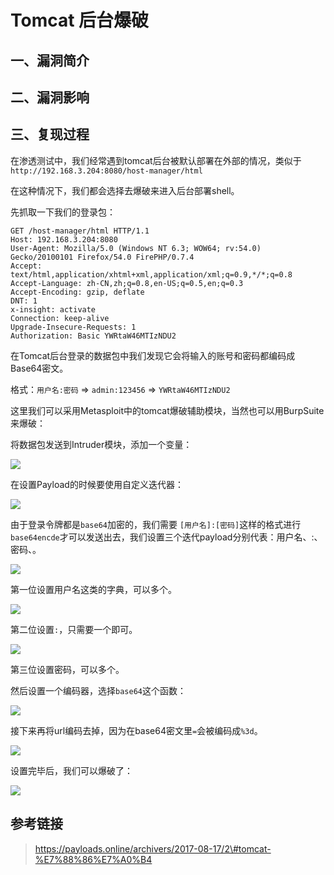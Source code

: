 Tomcat 后台爆破
===============

一、漏洞简介
------------

二、漏洞影响
------------

三、复现过程
------------

在渗透测试中，我们经常遇到tomcat后台被默认部署在外部的情况，类似于`http://192.168.3.204:8080/host-manager/html`

在这种情况下，我们都会选择去爆破来进入后台部署shell。

先抓取一下我们的登录包：

    GET /host-manager/html HTTP/1.1
    Host: 192.168.3.204:8080
    User-Agent: Mozilla/5.0 (Windows NT 6.3; WOW64; rv:54.0) Gecko/20100101 Firefox/54.0 FirePHP/0.7.4
    Accept: text/html,application/xhtml+xml,application/xml;q=0.9,*/*;q=0.8
    Accept-Language: zh-CN,zh;q=0.8,en-US;q=0.5,en;q=0.3
    Accept-Encoding: gzip, deflate
    DNT: 1
    x-insight: activate
    Connection: keep-alive
    Upgrade-Insecure-Requests: 1
    Authorization: Basic YWRtaW46MTIzNDU2

在Tomcat后台登录的数据包中我们发现它会将输入的账号和密码都编码成Base64密文。

格式：`用户名:密码` =\> `admin:123456` =\> `YWRtaW46MTIzNDU2`

这里我们可以采用Metasploit中的tomcat爆破辅助模块，当然也可以用BurpSuite来爆破：

将数据包发送到Intruder模块，添加一个变量：

![](resource/Tomcat后台爆破/media/rId24.jpg)

在设置Payload的时候要使用自定义迭代器：

![](resource/Tomcat后台爆破/media/rId25.jpg)

由于登录令牌都是`base64`加密的，我们需要
`[用户名]:[密码]`这样的格式进行`base64encde`才可以发送出去，我们设置三个迭代payload分别代表：用户名、:、密码、。

![](resource/Tomcat后台爆破/media/rId26.jpg)

第一位设置用户名这类的字典，可以多个。

![](resource/Tomcat后台爆破/media/rId27.jpg)

第二位设置`:`，只需要一个即可。

![](resource/Tomcat后台爆破/media/rId28.jpg)

第三位设置密码，可以多个。

然后设置一个编码器，选择`base64`这个函数：

![](resource/Tomcat后台爆破/media/rId29.jpg)

接下来再将url编码去掉，因为在base64密文里`=`会被编码成`%3d`。

![](resource/Tomcat后台爆破/media/rId30.jpg)

设置完毕后，我们可以爆破了：

![](resource/Tomcat后台爆破/media/rId31.jpg)

参考链接
--------

> https://payloads.online/archivers/2017-08-17/2\#tomcat-%E7%88%86%E7%A0%B4
